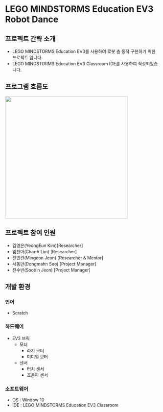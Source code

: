# LEGO MINDSTORMS Education EV3 Robot Dance
## 프로젝트 간략 소개
- LEGO MINDSTORMS Education EV3를 사용하여 로봇 춤 동작 구현하기 위한 프로젝트 입니다.
- LEGO MINDSTORMS Education EV3 Classroom IDE를 사용하여 작성되었습니다.

## 프로그램 흐름도
<img src = "https://user-images.githubusercontent.com/65267954/117315714-e7c0e900-aec2-11eb-9193-b3339e172624.jpeg" width="400px" height="auto">

## 프로젝트 참여 인원
- 김영은(YeongEun Kim)[Researcher]
- 임찬아(ChanA Lim) [Researcher]
- 전민건(Mingeon Jeon) [Researcher & Mentor]
- 서동만(Dongmahn Seo) [Project Manager]
- 전수빈(Soobin Jeon) [Project Manager]

## 개발 환경

### 언어
- Scratch

### 하드웨어
- EV3 브릭
  - 모터
    - 라지 모터
    - 미디엄 모터
  - 센서
    - 터치 센서
    - 초음파 센서
### 소프트웨어
- OS : Window 10
- IDE : LEGO MINDSTORMS Education EV3 Classroom
